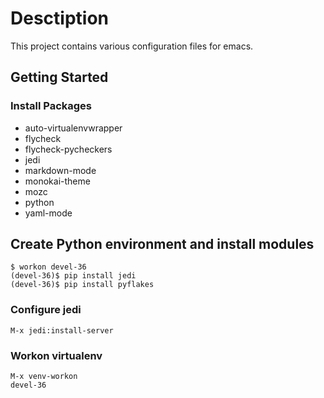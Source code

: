 # Desctiption

This project contains various configuration files for emacs.

## Getting Started

### Install Packages
- auto-virtualenvwrapper
- flycheck
- flycheck-pycheckers
- jedi
- markdown-mode
- monokai-theme
- mozc
- python
- yaml-mode

## Create Python environment and install modules

```
$ workon devel-36
(devel-36)$ pip install jedi
(devel-36)$ pip install pyflakes
```

### Configure jedi

```
M-x jedi:install-server
```

### Workon virtualenv

```
M-x venv-workon
devel-36
```
